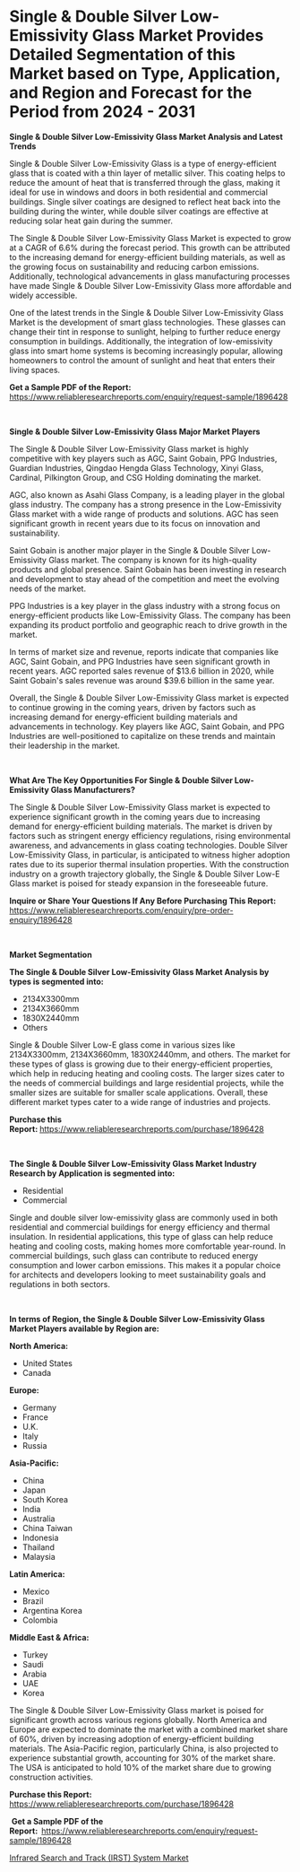 <p><h1>Single & Double Silver Low-Emissivity Glass Market Provides Detailed Segmentation of this Market based on Type, Application, and Region and Forecast for the Period from 2024 - 2031</h1></p><p><strong>Single & Double Silver Low-Emissivity Glass Market Analysis and Latest Trends</strong></p>
<p><p>Single & Double Silver Low-Emissivity Glass is a type of energy-efficient glass that is coated with a thin layer of metallic silver. This coating helps to reduce the amount of heat that is transferred through the glass, making it ideal for use in windows and doors in both residential and commercial buildings. Single silver coatings are designed to reflect heat back into the building during the winter, while double silver coatings are effective at reducing solar heat gain during the summer.</p><p>The Single & Double Silver Low-Emissivity Glass Market is expected to grow at a CAGR of 6.6% during the forecast period. This growth can be attributed to the increasing demand for energy-efficient building materials, as well as the growing focus on sustainability and reducing carbon emissions. Additionally, technological advancements in glass manufacturing processes have made Single & Double Silver Low-Emissivity Glass more affordable and widely accessible.</p><p>One of the latest trends in the Single & Double Silver Low-Emissivity Glass Market is the development of smart glass technologies. These glasses can change their tint in response to sunlight, helping to further reduce energy consumption in buildings. Additionally, the integration of low-emissivity glass into smart home systems is becoming increasingly popular, allowing homeowners to control the amount of sunlight and heat that enters their living spaces.</p></p>
<p><strong>Get a Sample PDF of the Report:&nbsp;</strong> <a href="https://www.reliableresearchreports.com/enquiry/request-sample/1896428">https://www.reliableresearchreports.com/enquiry/request-sample/1896428</a></p>
<p>&nbsp;</p>
<p><strong>Single & Double Silver Low-Emissivity Glass Major Market Players</strong></p>
<p><p>The Single & Double Silver Low-Emissivity Glass market is highly competitive with key players such as AGC, Saint Gobain, PPG Industries, Guardian Industries, Qingdao Hengda Glass Technology, Xinyi Glass, Cardinal, Pilkington Group, and CSG Holding dominating the market.</p><p>AGC, also known as Asahi Glass Company, is a leading player in the global glass industry. The company has a strong presence in the Low-Emissivity Glass market with a wide range of products and solutions. AGC has seen significant growth in recent years due to its focus on innovation and sustainability.</p><p>Saint Gobain is another major player in the Single & Double Silver Low-Emissivity Glass market. The company is known for its high-quality products and global presence. Saint Gobain has been investing in research and development to stay ahead of the competition and meet the evolving needs of the market.</p><p>PPG Industries is a key player in the glass industry with a strong focus on energy-efficient products like Low-Emissivity Glass. The company has been expanding its product portfolio and geographic reach to drive growth in the market.</p><p>In terms of market size and revenue, reports indicate that companies like AGC, Saint Gobain, and PPG Industries have seen significant growth in recent years. AGC reported sales revenue of $13.6 billion in 2020, while Saint Gobain's sales revenue was around $39.6 billion in the same year.</p><p>Overall, the Single & Double Silver Low-Emissivity Glass market is expected to continue growing in the coming years, driven by factors such as increasing demand for energy-efficient building materials and advancements in technology. Key players like AGC, Saint Gobain, and PPG Industries are well-positioned to capitalize on these trends and maintain their leadership in the market.</p></p>
<p>&nbsp;</p>
<p><strong>What Are The Key Opportunities For Single & Double Silver Low-Emissivity Glass Manufacturers?</strong></p>
<p><p>The Single & Double Silver Low-Emissivity Glass market is expected to experience significant growth in the coming years due to increasing demand for energy-efficient building materials. The market is driven by factors such as stringent energy efficiency regulations, rising environmental awareness, and advancements in glass coating technologies. Double Silver Low-Emissivity Glass, in particular, is anticipated to witness higher adoption rates due to its superior thermal insulation properties. With the construction industry on a growth trajectory globally, the Single & Double Silver Low-E Glass market is poised for steady expansion in the foreseeable future.</p></p>
<p><strong>Inquire or Share Your Questions If Any Before Purchasing This Report:</strong> <a href="https://www.reliableresearchreports.com/enquiry/pre-order-enquiry/1896428">https://www.reliableresearchreports.com/enquiry/pre-order-enquiry/1896428</a></p>
<p>&nbsp;</p>
<p><strong>Market Segmentation</strong></p>
<p><strong>The Single & Double Silver Low-Emissivity Glass Market Analysis by types is segmented into:</strong></p>
<p><ul><li>2134X3300mm</li><li>2134X3660mm</li><li>1830X2440mm</li><li>Others</li></ul></p>
<p><p>Single & Double Silver Low-E glass come in various sizes like 2134X3300mm, 2134X3660mm, 1830X2440mm, and others. The market for these types of glass is growing due to their energy-efficient properties, which help in reducing heating and cooling costs. The larger sizes cater to the needs of commercial buildings and large residential projects, while the smaller sizes are suitable for smaller scale applications. Overall, these different market types cater to a wide range of industries and projects.</p></p>
<p><strong>Purchase this Report:&nbsp;</strong><a href="https://www.reliableresearchreports.com/purchase/1896428">https://www.reliableresearchreports.com/purchase/1896428</a></p>
<p>&nbsp;</p>
<p><strong>The Single & Double Silver Low-Emissivity Glass Market Industry Research by Application is segmented into:</strong></p>
<p><ul><li>Residential</li><li>Commercial</li></ul></p>
<p><p>Single and double silver low-emissivity glass are commonly used in both residential and commercial buildings for energy efficiency and thermal insulation. In residential applications, this type of glass can help reduce heating and cooling costs, making homes more comfortable year-round. In commercial buildings, such glass can contribute to reduced energy consumption and lower carbon emissions. This makes it a popular choice for architects and developers looking to meet sustainability goals and regulations in both sectors.</p></p>
<p>&nbsp;</p>
<p><strong>In terms of Region, the Single & Double Silver Low-Emissivity Glass Market Players available by Region are:</strong></p>
<p>
    <p> <strong> North America: </strong>
        <ul>
            <li>United States</li>
            <li>Canada</li>
        </ul>
        </p> 
    <p> <strong> Europe: </strong>
        <ul>
            <li>Germany</li>
            <li>France</li>
            <li>U.K.</li>
            <li>Italy</li>
            <li>Russia</li>
        </ul>
        </p> 
    <p> <strong> Asia-Pacific: </strong>
        <ul>
            <li>China</li>
            <li>Japan</li>
            <li>South Korea</li>
            <li>India</li>
            <li>Australia</li>
            <li>China Taiwan</li>
            <li>Indonesia</li>
            <li>Thailand</li>
            <li>Malaysia</li>
        </ul>
        </p> 
    <p> <strong> Latin America: </strong>
        <ul>
            <li>Mexico</li>
            <li>Brazil</li>
            <li>Argentina Korea</li>
            <li>Colombia</li>
        </ul>
        </p> 
    <p> <strong> Middle East & Africa: </strong>
        <ul>
            <li>Turkey</li>
            <li>Saudi</li>
            <li>Arabia</li>
            <li>UAE</li>
            <li>Korea</li>
        </ul>
    </p>
    </p>
<p><p>The Single & Double Silver Low-Emissivity Glass market is poised for significant growth across various regions globally. North America and Europe are expected to dominate the market with a combined market share of 60%, driven by increasing adoption of energy-efficient building materials. The Asia-Pacific region, particularly China, is also projected to experience substantial growth, accounting for 30% of the market share. The USA is anticipated to hold 10% of the market share due to growing construction activities.</p></p>
<p><strong>Purchase this Report: </strong><a href="https://www.reliableresearchreports.com/purchase/1896428">https://www.reliableresearchreports.com/purchase/1896428</a></p>
<p>&nbsp;<strong>Get a Sample PDF of the Report:&nbsp;&nbsp;</strong><a href="https://www.reliableresearchreports.com/enquiry/request-sample/1896428">https://www.reliableresearchreports.com/enquiry/request-sample/1896428</a></p>
<p><strong></strong></p>
<p><p><a href="https://changeable-paste-463.notion.site/Infrared-Search-and-Track-IRST-System-Market-Centers-on-Aspects-such-as-Market-Growth-Market-Shar-b453b11bf7e0469d9486274c7af4466d">Infrared Search and Track (IRST) System Market</a></p></p>